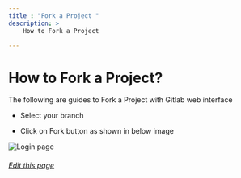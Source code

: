 ```yaml
---
title : "Fork a Project "
description: >
    How to Fork a Project

---
```

#  How to Fork a Project?

The following are guides to Fork a Project with Gitlab web interface


* Select your branch 

* Click on Fork button as shown in below image

![Login page](/images/documentation/fork.PNG)


###### [Edit this page](https://github.com/navy-linux/navylinux.org/blob/main/content/wiki/developer-guide/fork-project.md)
